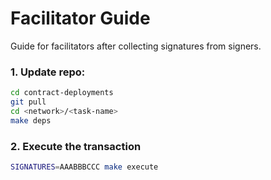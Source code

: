 # Facilitator Guide

Guide for facilitators after collecting signatures from signers.

### 1. Update repo:

```bash
cd contract-deployments
git pull
cd <network>/<task-name>
make deps
```

### 2. Execute the transaction

```bash
SIGNATURES=AAABBBCCC make execute
```
